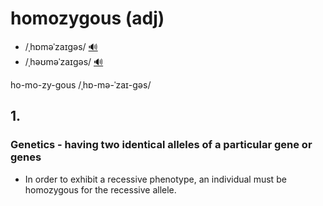 # homozygous (adj)

- /ˌhɒməˈzaɪɡəs/ [🔊](https://www.oxfordlearnersdictionaries.com/media/english/uk_pron/h/hom/homoz/homozygous__gb_1.mp3)
- /ˌhəʊməˈzaɪɡəs/ [🔊](https://www.oxfordlearnersdictionaries.com/media/english/us_pron/h/hom/homoz/homozygous__us_2.mp3)

ho-mo-zy-gous /ˌhɒ-mə-ˈzaɪ-ɡəs/

## 1.

### Genetics - having two identical alleles of a particular gene or genes

- In order to exhibit a recessive phenotype, an individual must be homozygous for the recessive allele.